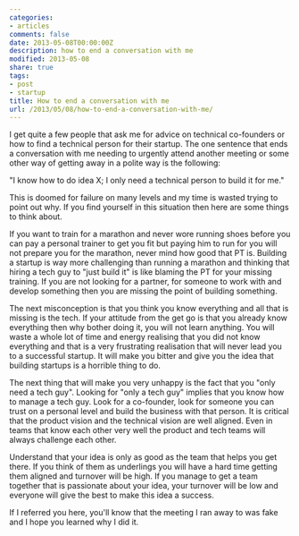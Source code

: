 ```yaml
---
categories:
- articles
comments: false
date: 2013-05-08T00:00:00Z
description: how to end a conversation with me
modified: 2013-05-08
share: true
tags:
- post
- startup
title: How to end a conversation with me
url: /2013/05/08/how-to-end-a-conversation-with-me/
---
```


I get quite a few people that ask me for advice on technical co-founders
or how to find a technical person for their startup. The one sentence
that ends a conversation with me needing to urgently attend another
meeting or some other way of getting away in a polite way is the
following:

"I know how to do idea X; I only need a technical person to build it
for me."

This is doomed for failure on many levels and my time is wasted trying
to point out why. If you find yourself in this situation then here are
some things to think about.

If you want to train for a marathon and never wore running shoes before
you can pay a personal trainer to get you fit but paying him to run for
you will not prepare you for the marathon, never mind how good that PT
is. Building a startup is way more challenging than running a marathon
and thinking that hiring a tech guy to "just build it" is like blaming
the PT for your missing training. If you are not looking for a partner,
for someone to work with and develop something then you are missing the
point of building something.

The next misconception is that you think you know everything and all
that is missing is the tech. If your attitude from the get go is that
you already know everything then why bother doing it, you will not learn
anything. You will waste a whole lot of time and energy realising that you did
not know everything and that is a very frustrating realisation that will
never lead you to a successful startup. It will make you bitter and give
you the idea that building startups is a horrible thing to do.

The next thing that will make you very unhappy is the fact that you
"only need a tech guy". Looking for "only a tech guy" implies that you
know how to manage a tech guy. Look for a co-founder, look for someone
you can trust on a personal level and build the business with that
person. It is critical that the product vision and the technical vision
are well aligned. Even in teams that know each other very well the
product and tech teams will always challenge each other.

Understand that your idea is only as good as the team that helps you get
there. If you think of them as underlings you will have a hard time
getting them aligned and turnover will be high. If you manage to get a
team together that is passionate about your idea, your turnover will be
low and everyone will give the best to make this idea a success.

If I referred you here, you'll know that the meeting I ran away to was
fake and I hope you learned why I did it.

